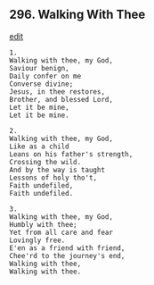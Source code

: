 
## 296.  Walking With Thee
[edit](https://docs.google.com/document/d/1oVEBli9IO6A5C%2DdZsHg8x6UnTmHFWJmj/edit?mode=html)



    1.
    Walking with thee, my God,
    Saviour benign,
    Daily confer on me
    Converse divine;
    Jesus, in thee restores,
    Brother, and blessed Lord,
    Let it be mine,
    Let it be mine.

    2.
    Walking with thee, my God,
    Like as a child
    Leans on his father's strength,
    Crossing the wild.
    And by the way is taught
    Lessons of holy tho't,
    Faith undefiled,
    Faith undefiled.

    3.
    Walking with thee, my God,
    Humbly with thee;
    Yet from all care and fear
    Lovingly free.
    E'en as a friend with friend,
    Chee'rd to the journey's end,
    Walking with thee,
    Walking with thee.
